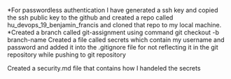 *For passwordless authentication I have generated a ssh key and copied the ssh public key to the github  and created  a repo called hu_devops_19_benjamin_francis and cloned that repo to my local machine.
*Created a branch called git-assignment using command git checkout -b branch-name
Created a file called secrets which contain my username and password and added it into the .gitignore file for not reflecting it in the git repository while pushing to git repository

Created a security.md  file that contains how I handeled the secrets 

